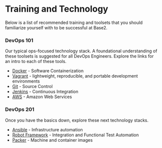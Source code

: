# Training and Technology

Below is a list of recommended training and toolsets that you should familiarize yourself with to be successful at Base2.

### DevOps 101

Our typical ops-focused technology stack. A foundational understanding of these toolsets is suggested for all DevOps Engineers. Explore the links for an intro to each of these tools.

* [Docker] - Software Containerization
* [Vagrant] - lightweight, reproducible, and portable development environments
* [Git] - Source Control
* [Jenkins] - Continuous Integration
* [AWS] - Amazon Web Services

[Docker]: <https://training.docker.com/self-paced-training>
[Vagrant]: <https://www.vagrantup.com/docs/getting-started/>
[Git]: <https://try.github.io/levels/1/challenges/1>
[Jenkins]: <https://jenkins.io/doc/>
[AWS]: <http://docs.aws.amazon.com/gettingstarted/latest/awsgsg-intro/gsg-aws-intro.html>

### DevOps 201

Once you have the basics down, explore these next technology stacks.

 * [Ansible] - Infrastructure automation
 * [Robot Framework] - Integration and Functional Test Automation
 * [Packer] - Machine and container images

[Ansible]: <https://www.ansible.com/how-ansible-works>
[Robot Framework]: <http://robotframework.org/>
[Packer]: <https://www.packer.io/>
